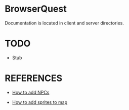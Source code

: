 BrowserQuest
============

Documentation is located in client and server directories.

TODO
====

* Stub

REFERENCES
==========

* [How to add NPCs](https://github.com/sgricci/BrowserQuest/commit/d26f8d3d09b1444591e33dd9625a064412f4a10a)

* [How to add sprites to map](https://github.com/sgricci/BrowserQuest/commit/84b1b475594ae61c5106658e25880ff89b6e014d)
